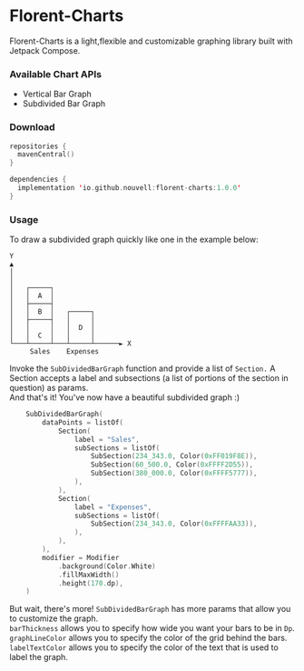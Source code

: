# Florent-Charts

Florent-Charts is a light,flexible and customizable graphing library built with Jetpack Compose.

### Available Chart APIs
- Vertical Bar Graph
- Subdivided Bar Graph

### Download

```kotlin
repositories {
  mavenCentral()
}

dependencies {
  implementation 'io.github.nouvell:florent-charts:1.0.0'
}
```

### Usage

To draw a subdivided graph quickly like one in the example below:

```
Y
▲
│
│
│   ┌─────┐
│   │  A  │
│   ├─────┤
│   │  B  │   ┌─────┐
│   ├─────┤   │     │
│   │     │   │  D  │
│   │  C  │   │     │
└───┴─────┴───┴─────┴──────► X
     Sales    Expenses
```

Invoke the ```SubDividedBarGraph``` function and provide a list of ```Section.```
A Section accepts a label and subsections (a list of portions of the section in question) as params.  
And that's it! You've now have a beautiful subdivided graph :)
```kotlin
    SubDividedBarGraph(
        dataPoints = listOf(
            Section(
                label = "Sales",
                subSections = listOf(
                    SubSection(234_343.0, Color(0xFF019F8E)),
                    SubSection(60_500.0, Color(0xFFFF2D55)),
                    SubSection(380_000.0, Color(0xFFFF5777)),
                ),
            ),
            Section(
                label = "Expenses",
                subSections = listOf(
                    SubSection(234_343.0, Color(0xFFFFAA33)),
                ),
            ),
        ),
        modifier = Modifier
            .background(Color.White)
            .fillMaxWidth()
            .height(170.dp),
    )
```
But wait, there's more! ```SubDividedBarGraph``` has more params that allow you to customize the graph.  
```barThickness``` allows you to specify how wide you want your bars to be in ```Dp```.  
```graphLineColor``` allows you to specify the color of the grid behind the bars.  
```labelTextColor``` allows you to specify the color of the text that is used to label the graph. 

